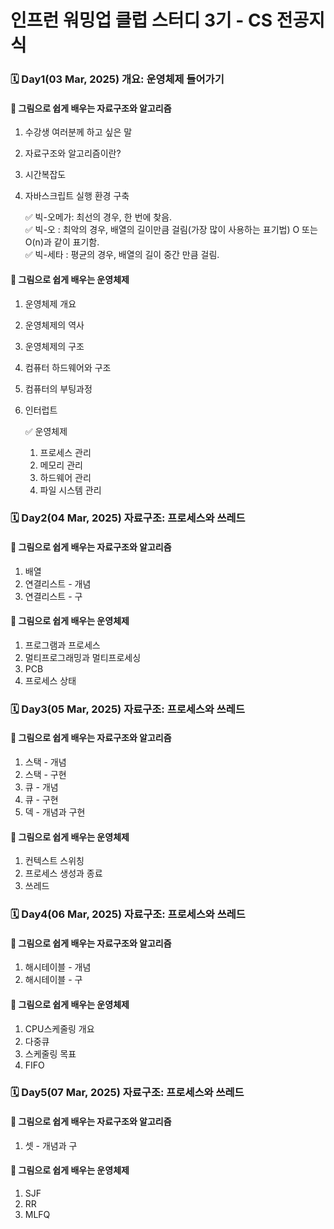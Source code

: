 # 인프런 워밍업 클럽 스터디 3기 - CS 전공지식

### 🗓️ Day1(03 Mar, 2025) 개요: 운영체제 들어가기

#### 📖 그림으로 쉽게 배우는 자료구조와 알고리즘
1. 수강생 여러분께 하고 싶은 말
2. 자료구조와 알고리즘이란?
3. 시간복잡도
4. 자바스크립트 실행 환경 구축

   ✅ 빅-오메가: 최선의 경우, 한 번에 찾음.  
   ✅ 빅-오    : 최악의 경우, 배열의 길이만큼 걸림(가장 많이 사용하는 표기법) O 또는 O(n)과 같이 표기함.  
   ✅ 빅-세타 : 평균의 경우, 배열의 길이 중간 만큼 걸림.  

#### 📖 그림으로 쉽게 배우는 운영체제
1. 운영체제 개요
2. 운영체제의 역사
3. 운영체제의 구조
4. 컴퓨터 하드웨어와 구조
5. 컴퓨터의 부팅과정
6. 인터럽트

   ✅ 운영체제
   1. 프로세스 관리
   2. 메모리 관리
   3. 하드웨어 관리
   4. 파일 시스템 관리
  
  
  
### 🗓️ Day2(04 Mar, 2025) 자료구조: 프로세스와 쓰레드

#### 📖 그림으로 쉽게 배우는 자료구조와 알고리즘
1. 배열
2. 연결리스트 - 개념
3. 연결리스트 - 구

#### 📖 그림으로 쉽게 배우는 운영체제
1. 프로그램과 프로세스
2. 멀티프로그래밍과 멀티프로세싱
3. PCB
4. 프로세스 상태
  
  
  
### 🗓️ Day3(05 Mar, 2025) 자료구조: 프로세스와 쓰레드

#### 📖 그림으로 쉽게 배우는 자료구조와 알고리즘
1. 스택 - 개념
2. 스택 - 구현
3. 큐 - 개념
4. 큐 - 구현
5. 덱 - 개념과 구현

#### 📖 그림으로 쉽게 배우는 운영체제
1. 컨텍스트 스위칭
2. 프로세스 생성과 종료
3. 쓰레드
  
  
  
### 🗓️ Day4(06 Mar, 2025) 자료구조: 프로세스와 쓰레드

#### 📖 그림으로 쉽게 배우는 자료구조와 알고리즘
1. 해시테이블 - 개념
2. 해시테이블 - 구

#### 📖 그림으로 쉽게 배우는 운영체제
1. CPU스케줄링 개요
2. 다중큐
3. 스케줄링 목표
4. FIFO
  
  
  
### 🗓️ Day5(07 Mar, 2025) 자료구조: 프로세스와 쓰레드

#### 📖 그림으로 쉽게 배우는 자료구조와 알고리즘
1. 셋 - 개념과 구

#### 📖 그림으로 쉽게 배우는 운영체제
1. SJF
2. RR
3. MLFQ
